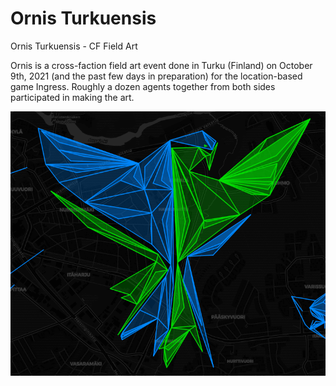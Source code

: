 # Ornis Turkuensis
Ornis Turkuensis - CF Field Art

Ornis is a cross-faction field art event done in Turku (Finland) on October 9th, 2021 (and the past few days in preparation) for the location-based game Ingress. Roughly a dozen agents together from both sides participated in making the art.

![alt text](https://github.com/Syksy/OrnisTurkuensis/blob/main//img/Ornis_Final3.png?raw=true)
